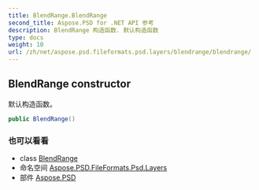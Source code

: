 ```yaml
---
title: BlendRange.BlendRange
second_title: Aspose.PSD for .NET API 参考
description: BlendRange 构造函数. 默认构造函数
type: docs
weight: 10
url: /zh/net/aspose.psd.fileformats.psd.layers/blendrange/blendrange/
---
```

## BlendRange constructor

默认构造函数。

```csharp
public BlendRange()
```

### 也可以看看

* class [BlendRange](../)
* 命名空间 [Aspose.PSD.FileFormats.Psd.Layers](../../blendrange/)
* 部件 [Aspose.PSD](../../../)


